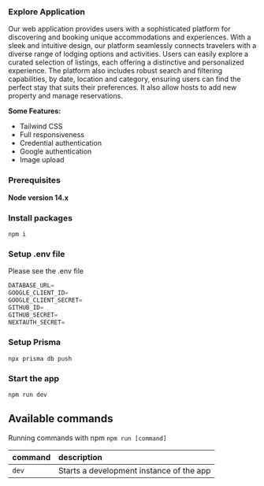 ### Explore Application

Our web application provides users with a sophisticated platform for discovering and booking unique accommodations and experiences. With a sleek and intuitive design, our platform seamlessly connects travelers with a diverse range of lodging options and activities. Users can easily explore a curated selection of listings, each offering a distinctive and personalized experience. The platform also includes robust search and filtering capabilities, by date, location and category, ensuring users can find the perfect stay that suits their preferences. It also allow hosts to add new property and manage reservations.

**Some Features:**

- Tailwind CSS
- Full responsiveness
- Credential authentication
- Google authentication
- Image upload

### Prerequisites

**Node version 14.x**

### Install packages

```shell
npm i
```

### Setup .env file

Please see the .env file

```js
DATABASE_URL=
GOOGLE_CLIENT_ID=
GOOGLE_CLIENT_SECRET=
GITHUB_ID=
GITHUB_SECRET=
NEXTAUTH_SECRET=
```

### Setup Prisma

```shell
npx prisma db push

```

### Start the app

```shell
npm run dev
```

## Available commands

Running commands with npm `npm run [command]`

| command | description                              |
| :------ | :--------------------------------------- |
| `dev`   | Starts a development instance of the app |
